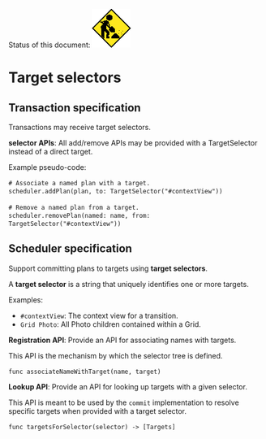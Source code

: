 Status of this document:
![](../../_assets/under-construction-flashing-barracade-animation.gif)

# Target selectors

## Transaction specification

Transactions may receive target selectors.

**selector APIs**: All add/remove APIs may be provided with a TargetSelector instead of a direct target.

Example pseudo-code:

    # Associate a named plan with a target.
    scheduler.addPlan(plan, to: TargetSelector("#contextView"))
    
    # Remove a named plan from a target.
    scheduler.removePlan(named: name, from: TargetSelector("#contextView"))

## Scheduler specification

Support committing plans to targets using **target selectors**.

A **target selector** is a string that uniquely identifies one or more targets.

Examples:

- `#contextView`: The context view for a transition.
- `Grid Photo`: All Photo children contained within a Grid.

**Registration API**: Provide an API for associating names with targets.

This API is the mechanism by which the selector tree is defined.

    func associateNameWithTarget(name, target)

**Lookup API**: Provide an API for looking up targets with a given selector.

This API is meant to be used by the `commit` implementation to resolve specific targets when provided with a target selector.

    func targetsForSelector(selector) -> [Targets]

